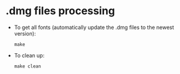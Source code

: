# .dmg files processing
* To get all fonts (automatically update the .dmg files to the newest version):
    ```shell
    make
    ```
* To clean up:
    ```shell
    make clean
    ```